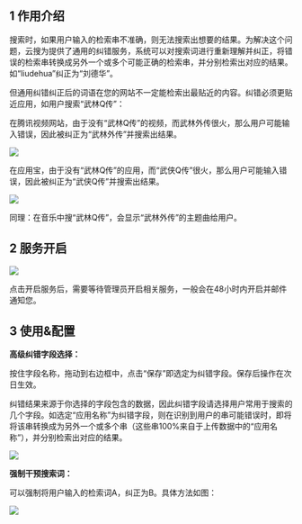 ## 1 作用介绍

搜索时，如果用户输入的检索串不准确，则无法搜索出想要的结果。为解决这个问题，云搜为提供了通用的纠错服务，系统可以对搜索词进行重新理解并纠正，将错误的检索串转换成另外一个或多个可能正确的检索串，并分别检索出对应的结果。如“liudehua”纠正为“刘德华”。

但通用纠错纠正后的词语在您的网站不一定能检索出最贴近的内容。纠错必须更贴近应用，如用户搜索“武林Q传”：

在腾讯视频网站，由于没有“武林Q传”的视频，而武林外传很火，那么用户可能输入错误，因此被纠正为“武林外传”并搜索出结果。

![](http://imgcache.tce.fsphere.cn/image/qzonestyle.gtimg.cn/qzone/vas/opensns/res/img/yunsousuobangzhuwendang-50.png)

在应用宝，由于没有“武林Q传”的应用，而“武侠Q传”很火，那么用户可能输入错误，因此被纠正为“武侠Q传”并搜索出结果。

![](http://imgcache.tce.fsphere.cn/image/qzonestyle.gtimg.cn/qzone/vas/opensns/res/img/yunsousuobangzhuwendang-51.png)

同理：在音乐中搜“武林Q传”，会显示“武林外传”的主题曲给用户。

## 2 服务开启

![](http://imgcache.tce.fsphere.cn/image/mccdn.qcloud.com/img5698f59496fc0.png)

点击开启服务后，需要等待管理员开启相关服务，一般会在48小时内开启并邮件通知您。

## 3 使用&配置

**高级纠错字段选择：**

按住字段名称，拖动到右边框中，点击“保存”即选定为纠错字段。保存后操作在次日生效。

纠错结果来源于你选择的字段包含的数据，因此纠错字段请选择用户常用于搜索的几个字段。如选定“应用名称”为纠错字段，则在识别到用户的串可能错误时，即将将该串转换成为另外一个或多个串（这些串100%来自于上传数据中的“应用名称”），并分别检索出对应的结果。

![](http://imgcache.tce.fsphere.cn/image/mccdn.qcloud.com/img5698f5b06c569.png)

**强制干预搜索词：**

可以强制将用户输入的检索词A，纠正为B。具体方法如图：

![](http://imgcache.tce.fsphere.cn/image/mccdn.qcloud.com/img5698f5b95c3d7.png)